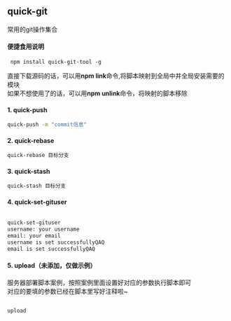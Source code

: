 ## quick-git
常用的git操作集合



#### 便捷食用说明

```
 npm install quick-git-tool -g
```

直接下载源码的话，可以用**npm link**命令,将脚本映射到全局中并全局安装需要的模块  
如果不想使用了的话，可以用**npm unlink**命令，将映射的脚本移除

#### 1. quick-push  
``` bash  
quick-push -m "commit信息"
```

#### 2. quick-rebase  
``` bash  
quick-rebase 目标分支
```
#### 3. quick-stash  
``` bash  
quick-stash 目标分支
```
#### 4. quick-set-gituser  
``` bash  

quick-set-gituser
username: your username
email: your email
username is set successfullyQAQ
email is set successfullyQAQ

```

#### 5. upload（未添加，仅做示例）
服务器部署脚本案例，按照案例里面设置好对应的参数执行脚本即可  
对应的要填的参数已经在脚本里写好注释啦~
``` bash  

upload

```